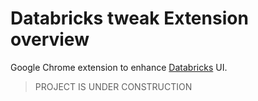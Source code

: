 # Databricks tweak Extension overview

Google Chrome extension to enhance [Databricks](https://databricks.com/) UI.

> PROJECT IS UNDER CONSTRUCTION
